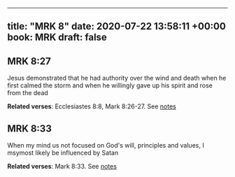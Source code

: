 
---
title: "MRK 8"
date: 2020-07-22 13:58:11 +00:00
book: MRK
draft: false
---

## MRK 8:27

Jesus demonstrated that he had authority over the wind and death when he first calmed the storm and when he willingly gave up his spirit and rose from the dead

**Related verses**: Ecclesiastes 8:8, Mark 8:26-27. See [notes](https://my.bible.com/notes/3479345387595883183)


## MRK 8:33

When my mind us not focused on God's will, principles and values, I msymost likely be influenced by Satan

**Related verses**: Mark 8:33. See [notes](https://my.bible.com/notes/3326324402329215655)

